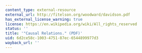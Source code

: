 ```yaml
---
content_type: external-resource
external_url: http://fitelson.org/woodward/davidson.pdf
has_external_license_warning: true
license: https://en.wikipedia.org/wiki/All_rights_reserved
status: ''
title: '"Causal Relations." (PDF)'
uid: 6d2ce58c-1003-4751-87ec-6544899977d3
wayback_url: ''
---
```

